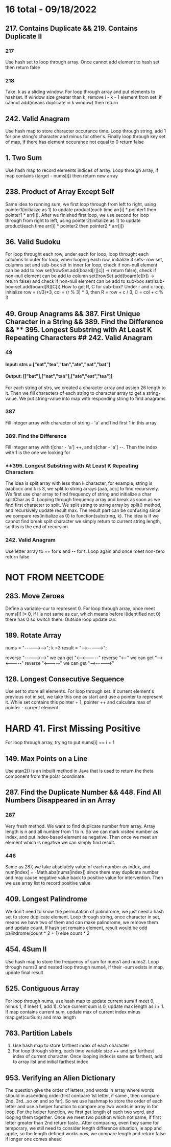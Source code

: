 # 16 total - 09/18/2022

## 217. Contains Duplicate && 219. Contains Duplicate II
### 217
Use hash set to loop through array. Once cannot add element to hash set then return false
### 218
Take. k as a sliding window. For loop through array and put elements to hashset. If window size greater than k, remove i - k - 1 element from set. If cannot add(means duplicate in k window) then return

## 242. Valid Anagram
Use hash map to store character occurance time. 
Loop through string, add 1 for one string's character and minus for other's.
Finally loop through key set of map, if there has element occurance not equal to 0 return false

## 1. Two Sum
Use hash map to record elements indices of array. Loop through array, if map contains (target - nums[i]) then return new array

## 238. Product of Array Except Self
Same idea to running sum, we first loop through from left to right, using pointer1(initialize as 1) to update product(each time arr[i] * pointer1 then pointer1 * arr[i]).
After we finished first loop, we use second for loop through from right to left, using pointer2(initialize as 1) to update product(each time arr[i] * pointer2 then pointer2 * arr[i])

## 36. Valid Sudoku
For loop throught each row, under each for loop, loop throught each columns
In outer for loop, when looping each row, initialize 3 sets- row set, columns set and sub-box set
In inner for loop, check if non-null element can be add to row set(!rowSet.add(board[r][c]) -> return false), check if non-null element can be add to column set(!rowSet.add(board[c][r]) -> return false) and check if non-null element can be add to sub-box set(!sub-box-set.add(board[R][C]))
How to get R, C for sub-box? Under r and c loop, initialize row = (r/3)*3, col = (r % 3) * 3, then R = row + c / 3, C = col + c % 3

## 49. Group Anagrams && 387. First Unique Character in a String && 389. Find the Difference && ** 395. Longest Substring with At Least K Repeating Characters ## 242. Valid Anagram
### 49
#### Input: strs = ["eat","tea","tan","ate","nat","bat"]
#### Output: [["bat"],["nat","tan"],["ate","eat","tea"]]
For each string of strs, we created a character array and assign 26 length to it. Then we fill characters of each string to character array to get a string-value. We put string-value into map with responding string to find anagrams
### 387
Fill integer array with character of string - 'a' and find first 1 in this array
### 389. Find the Difference
Fill integer array with t[char - 'a'] ++, and s[char - 'a'] --. Then the index with 1 is the one we looking for
### **395. Longest Substring with At Least K Repeating Characters
The idea is split array with less than k character, for example, string is aaabccc and k is 3, we split to string arrays [aaa, ccc] to find recursively.
We first use char array to find frequency of string and initialize a char splitChar as 0. Looping through frequency array and break as soon as we find first character to split. We split string to string array by split() method, and recursively update result max. The result part can be confusing since we compare res(initialize as 0) to function(substring, k). The idea is if we cannot find break split character we simply return to current string length, so this is the end of recursion
### 242. Valid Anagram
Use letter array to ++ for s and -- for t. Loop again and once meet non-zero return false

# NOT FROM NEETCODE
## 283. Move Zeroes
Define a variable-cur to represent 0. For loop through array, once meet nums[i] != 0, if i is not same as cur, which means before i(identified not 0) there has 0 so switch them. Outside loop update cur.

## 189. Rotate Array
nums = "----->-->"; k =3
result = "-->----->";

reverse "----->-->" we can get "<--<-----"
reverse "<--" we can get "--><-----"
reverse "<-----" we can get "-->----->"

## 128. Longest Consecutive Sequence
Use set to store all elements.
For loop through set. If current element's previous not in set, we take this one as start and use a pointer to represent it. While set contains this pointer + 1, pointer ++ and calculate max of pointer - current element

# HARD 41. First Missing Positive
For loop through array, trying to put nums[i] == i + 1

## 149. Max Points on a Line
Use atan2() is an inbuilt method in Java that is used to return the theta component from the polar coordinate

## 287. Find the Duplicate Number && 448. Find All Numbers Disappeared in an Array
### 287
Very fresh method. We want to find duplicate number from array. Array length is n and all number from 1 to n. So we can mark visited number as index, and put index-based element as negative. Then once we meet an element which is negative we can simply find result. 
### 446
Same as 287, we take absolutely value of each number as index, and num[index] = -Math.abs(nums[index]) since there may duplicate number and may cause negative value back to positive value for intervention. Then we use array list to record positive value

## 409. Longest Palindrome
We don't need to know the permutation of palindrome, we just need a hash set to store duplicate element. Loop through string, once character in set, means we have two of them and can make palindrome, we remove them and update count. If hash set remains element, result would be odd palindrome(count * 2 + 1) else count * 2

## 454. 4Sum II
Use hash map to store the frequency of sum for nums1 and nums2. Loop through nums3 and nested loop through nums4, if their -sum exists in map, update final result

## 525. Contiguous Array
For loop through nums, use hash map to update current sum(if meet 0, minus 1, if meet 1, add 1). Once current sum is 0, update max length as i + 1. If map contains current sum, update max of current index minus map.get(curSum) and max length

## 763. Partition Labels
1. Use hash map to store farthest index of each character
2. For loop through string, each time variable size ++ and get farthest index of current character. Once looping index is same as farthest, add to array list and initial farthest index

## 953. Verifying an Alien Dictionary
The question give the order of letters, and words in array where words should in ascending order(first compare 1st letter, if same , then compare 2nd, 3rd...so on and so far). So we use hashmap to store the order of each letter and use a helper function to compare any two words in array in for loop.
For the helper function, we first get length of each two word, and looping them together. Once we meet two position which not same, if first letter greater than 2nd return fasle...After comparing, even they same for temporary, we still need to consider length difference situation, ie app and apple, so the length defined works now, we compare length and return false if longer one comes ahead
